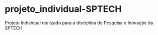 # projeto_individual-SPTECH
Projeto Individual realizado para a disciplina de Pesquisa e Inovação da SPTECH
